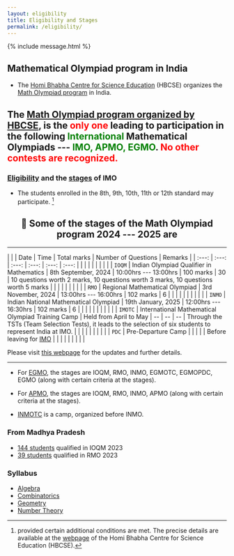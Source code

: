```yaml
---
layout: eligibility
title: Eligibility and Stages
permalink: /eligibility/
---
```


{% include message.html %}

## Mathematical Olympiad program in India

* The [Homi Bhabha Centre for Science Education](https://olympiads.hbcse.tifr.res.in/) (HBCSE) organizes the [Math Olympiad program](https://olympiads.hbcse.tifr.res.in/wp-content/uploads/2023/12/brochure-maths-Olympiad-2023-24.pdf) in India. 

## The [Math Olympiad program organized by HBCSE](https://olympiads.hbcse.tifr.res.in/wp-content/uploads/2023/12/brochure-maths-Olympiad-2023-24.pdf), is the <span style="color: red"> only one </span> leading to participation in the following <span style="color: green"> International </span> Mathematical Olympiads --- <span style="color: green"> IMO, APMO, EGMO</span>. <span style="color: red"> No other contests are recognized. </span>



### [Eligibility](https://olympiads.hbcse.tifr.res.in/how-to-participate/eligibility/mathematical-olympiad/) and the [stages](https://olympiads.hbcse.tifr.res.in/about-olympiads/stages/mathematical-olympiad/) of IMO
* The students enrolled in the 8th, 9th, 10th, 11th or 12th standard may participate. [^1]
  [^1]: provided certain additional conditions are met. The precise details are available at the [webpage](https://olympiads.hbcse.tifr.res.in/) of the Homi Bhabha Centre for Science Education (HBCSE).

<!--
* Indian Olympiad Qualifier in Mathematics (IOQM) is a three hour examination with 30 questions. 
* Regional Mathematical Olympiad (RMO) is a three-hour examination with six problems.
* Indian National Mathematical Olympiad (INMO), held on the third Sunday of January.
* International Mathematical Olympiad Training Camp (IMOTC), held from April to May. 
* Pre-Departure Camp (PDC) held before leaving for [IMO](https://www.imo-official.org/).
-->


<h2 align="center">👋 Some of the stages of the Math Olympiad program 2024 --- 2025 are </h2>


-------

|  |  | Date | Time | Total marks | Number of Questions | Remarks | 
| :---: | :---: | :---: | :---: | :---: | :---: |
|       |       |       |       |       |       |       |
| `IOQM` | Indian Olympiad Qualifier in Mathematics | 8th September, 2024 | 10:00hrs --- 13:00hrs | 100 marks | 30 |   10 questions worth 2 marks, 10 questions worth 3 marks, 10 questions worth 5 marks   |
|       |       |       |       |       |       |       |
| `RMO` | Regional Mathematical Olympiad | 3rd November, 2024 | 13:00hrs --- 16:00hrs | 102 marks | 6 |      |
|       |       |       |       |       |       |       |
| `INMO` | Indian National Mathematical Olympiad | 19th January, 2025 | 12:00hrs --- 16:30hrs | 102 marks | 6 |        |
|       |       |       |       |       |       |       |
|  `IMOTC`     |   International Mathematical Olympiad Training Camp    |  Held from April to May     |   --    |   --    |  --     |  Through the TSTs (Team Selection Tests), it leads to the selection of six students to represent India at IMO.     |
|       |       |       |       |       |       |       |
|    `PDC`       |      Pre-Departure Camp     |       |       |       |       |   Before leaving for [IMO](https://www.imo-official.org/)       |
|       |       |       |       |       |       |       |

Please visit [this webpage](https://olympiads.hbcse.tifr.res.in/mathematical-olympiad-2024-2025/) for the updates and further details.

-------


* For [EGMO](https://www.egmo.org/), the stages are IOQM, RMO, INMO, EGMOTC, EGMOPDC, EGMO (along with certain criteria at the stages).
* For [APMO](https://www.apmo-official.org/), the stages are IOQM, RMO, INMO, APMO (along with certain criteria at the stages).

* [INMOTC](https://olympiads.hbcse.tifr.res.in/faq/) is a camp, organized before INMO. 


### From Madhya Pradesh
* [144 students](https://www.mtai.org.in/ioqm-2023/) qualified in IOQM 2023
* [39 students](https://olympiads.hbcse.tifr.res.in/rmo-2023-results/) qualified in RMO 2023

### Syllabus
* [Algebra](https://jpsaha.github.io/MOTP/algebra/)
* [Combinatorics](https://jpsaha.github.io/MOTP/combinatorics/)
* [Geometry](https://jpsaha.github.io/MOTP/geometry/)
* [Number Theory](https://jpsaha.github.io/MOTP/numbertheory/)
